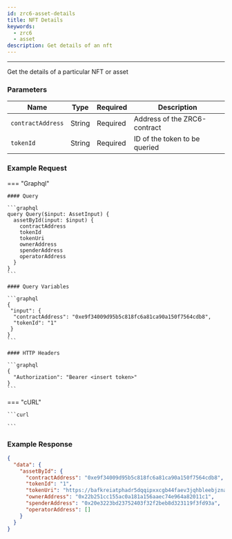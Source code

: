 ```yaml
---
id: zrc6-asset-details
title: NFT Details
keywords:
  - zrc6
  - asset
description: Get details of an nft
---
```


---

Get the details of a particular NFT or asset

### Parameters

| Name              | Type   | Required | Description                   |
| ----------------- | ------ | -------- | ----------------------------- |
| `contractAddress` | String | Required | Address of the ZRC6-contract  |
| `tokenId`         | String | Required | ID of the token to be queried |

### Example Request

=== "Graphql"

    #### Query

    ```graphql
    query Query($input: AssetInput) {
      assetById(input: $input) {
        contractAddress
        tokenId
        tokenUri
        ownerAddress
        spenderAddress
        operatorAddress
      }
    }
    ```

    #### Query Variables

    ```graphql
    {
     "input": {
      "contractAddress": "0xe9f34009d95b5c818fc6a81ca90a150f7564cdb8",
      "tokenId": "1"
     }
    }
    ```

    #### HTTP Headers

    ```graphql
    {
      "Authorization": "Bearer <insert token>"
    }
    ```

=== "cURL"

    ```curl

    ```

### Example Response

```json
{
  "data": {
    "assetById": {
      "contractAddress": "0xe9f34009d95b5c818fc6a81ca90a150f7564cdb8",
      "tokenId": "1",
      "tokenUri": "https://bafkreiatphadr5dqqipxxcgb44faev3jqhbleebjzna6nxxlg53dmyqg3q.ipfs.nftstorage.link",
      "ownerAddress": "0x22b251cc155ac0a181a156aaec74e964a82011c1",
      "spenderAddress": "0x20e3223bd23752403f32f2beb8d323119f3fd93a",
      "operatorAddress": []
    }
  }
}
```
